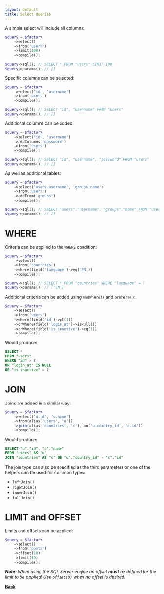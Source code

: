 ```yaml
---
layout: default
title: Select Queries
---
```


A simple select will include all columns:

```php
$query = $factory
    ->select()
    ->from('users')
    ->limit(100)
    ->compile();

$query->sql(); // SELECT * FROM "users" LIMIT 100
$query->params(); // []
```

Specific columns can be selected:

```php
$query = $factory
    ->select('id', 'username')
    ->from('users')
    ->compile();

$query->sql(); // SELECT "id", "username" FROM "users"
$query->params(); // []
```

Additional columns can be added:

```php
$query = $factory
    ->select('id', 'username')
    ->addColumns('password')
    ->from('users')
    ->compile();

$query->sql(); // SELECT "id", "username", "password" FROM "users"
$query->params(); // []
```

As well as additional tables:

```php
$query = $factory
    ->select('users.username', 'groups.name')
    ->from('users')
    ->addFrom('groups')
    ->compile();

$query->sql(); // SELECT "users"."username", "groups"."name" FROM "users", "groups"
$query->params(); // []
```

# WHERE

Criteria can be applied to the `WHERE` condition:

```php
$query = $factory
    ->select()
    ->from('countries')
    ->where(field('language')->eq('EN'))
    ->compile();

$query->sql(); // SELECT * FROM "countries" WHERE "language" = ?
$query->params(); // ['EN']
```

Additional criteria can be added using `andWhere()` and `orWhere()`:

```php
$query = $factory
    ->select()
    ->from('users')
    ->where(field('id')->gt(1))
    ->orWhere(field('login_at')->isNull())
    ->orWhere(field('is_inactive')->eq(1))
    ->compile();
```

Would produce:

```sql
SELECT *
FROM "users"
WHERE "id" > ?
OR "login_at" IS NULL
OR "is_inactive" = ?
```

# JOIN

Joins are added in a similar way:

```php
$query = $factory
    ->select('u.id', 'c.name')
    ->from(alias('users', 'u'))
    ->join(alias('countries', 'c'), on('u.country_id', 'c.id'))
    ->compile();
```

Would produce:

```sql
SELECT "u"."id", "c"."name"
FROM "users" AS "u"
JOIN "countries" AS "c" ON "u"."country_id" = "c"."id"
```

The join type can also be specified as the third parameters or one of the helpers
can be used for common types:

- `leftJoin()`
- `rightJoin()`
- `innerJoin()`
- `fullJoin()`

# LIMIT and OFFSET

Limits and offsets can be applied:

```php
$query = $factory
    ->select()
    ->from('posts')
    ->offset(10)
    ->limit(10)
    ->compile();
```

_**Note:** When using the SQL Server engine an offset **must** be defined for
the limit to be applied! Use `offset(0)` when no offset is desired._

**[Back](../)**
